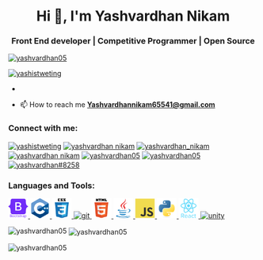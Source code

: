 <h1 align="center">Hi 👋, I'm Yashvardhan Nikam</h1>
<h3 align="center">Front End developer | Competitive Programmer | Open Source</h3>


<p align="left"> <a href="https://github.com/ryo-ma/github-profile-trophy"><img src="https://github-profile-trophy.vercel.app/?username=yashvardhan05" alt="yashvardhan05" /></a> </p>

<p align="left"> <a href="https://twitter.com/yashistweting" target="blank"><img src="https://img.shields.io/twitter/follow/yashistweting?logo=twitter&style=for-the-badge" alt="yashistweting" /></a> </p>

- 

- 📫 How to reach me **Yashvardhannikam65541@gmail.com**

<h3 align="left">Connect with me:</h3>
<p align="left">
<a href="https://twitter.com/yashistweting" target="blank"><img align="center" src="https://raw.githubusercontent.com/rahuldkjain/github-profile-readme-generator/master/src/images/icons/Social/twitter.svg" alt="yashistweting" height="30" width="40" /></a>
<a href="https://linkedin.com/in/yashvardhan nikam" target="blank"><img align="center" src="https://raw.githubusercontent.com/rahuldkjain/github-profile-readme-generator/master/src/images/icons/Social/linked-in-alt.svg" alt="yashvardhan nikam" height="30" width="40" /></a>
<a href="https://instagram.com/yashvardhan_nikam" target="blank"><img align="center" src="https://raw.githubusercontent.com/rahuldkjain/github-profile-readme-generator/master/src/images/icons/Social/instagram.svg" alt="yashvardhan_nikam" height="30" width="40" /></a>
<a href="https://www.youtube.com/c/yashvardhan nikam" target="blank"><img align="center" src="https://raw.githubusercontent.com/rahuldkjain/github-profile-readme-generator/master/src/images/icons/Social/youtube.svg" alt="yashvardhan nikam" height="30" width="40" /></a>
<a href="https://www.codechef.com/users/yashvardhan05" target="blank"><img align="center" src="https://cdn.jsdelivr.net/npm/simple-icons@3.1.0/icons/codechef.svg" alt="yashvardhan05" height="30" width="40" /></a>
<a href="https://codeforces.com/profile/yashvardhan05" target="blank"><img align="center" src="https://cdn.jsdelivr.net/npm/simple-icons@3.0.1/icons/codeforces.svg" alt="yashvardhan05" height="30" width="40" /></a>
<a href="https://discord.gg/yashvardhan#8258" target="blank"><img align="center" src="https://raw.githubusercontent.com/rahuldkjain/github-profile-readme-generator/master/src/images/icons/Social/discord.svg" alt="yashvardhan#8258" height="30" width="40" /></a>
</p>

<h3 align="left">Languages and Tools:</h3>
<p align="left"> <a href="https://getbootstrap.com" target="_blank"> <img src="https://raw.githubusercontent.com/devicons/devicon/master/icons/bootstrap/bootstrap-plain-wordmark.svg" alt="bootstrap" width="40" height="40"/> </a> <a href="https://www.w3schools.com/cpp/" target="_blank"> <img src="https://raw.githubusercontent.com/devicons/devicon/master/icons/cplusplus/cplusplus-original.svg" alt="cplusplus" width="40" height="40"/> </a> <a href="https://www.w3schools.com/css/" target="_blank"> <img src="https://raw.githubusercontent.com/devicons/devicon/master/icons/css3/css3-original-wordmark.svg" alt="css3" width="40" height="40"/> </a> <a href="https://git-scm.com/" target="_blank"> <img src="https://www.vectorlogo.zone/logos/git-scm/git-scm-icon.svg" alt="git" width="40" height="40"/> </a> <a href="https://www.w3.org/html/" target="_blank"> <img src="https://raw.githubusercontent.com/devicons/devicon/master/icons/html5/html5-original-wordmark.svg" alt="html5" width="40" height="40"/> </a> <a href="https://www.java.com" target="_blank"> <img src="https://raw.githubusercontent.com/devicons/devicon/master/icons/java/java-original.svg" alt="java" width="40" height="40"/> </a> <a href="https://developer.mozilla.org/en-US/docs/Web/JavaScript" target="_blank"> <img src="https://raw.githubusercontent.com/devicons/devicon/master/icons/javascript/javascript-original.svg" alt="javascript" width="40" height="40"/> </a> <a href="https://www.python.org" target="_blank"> <img src="https://raw.githubusercontent.com/devicons/devicon/master/icons/python/python-original.svg" alt="python" width="40" height="40"/> </a> <a href="https://reactjs.org/" target="_blank"> <img src="https://raw.githubusercontent.com/devicons/devicon/master/icons/react/react-original-wordmark.svg" alt="react" width="40" height="40"/> </a> <a href="https://unity.com/" target="_blank"> <img src="https://www.vectorlogo.zone/logos/unity3d/unity3d-icon.svg" alt="unity" width="40" height="40"/> </a> </p>

<p><img align="left" src="https://github-readme-stats.vercel.app/api/top-langs?username=yashvardhan05&show_icons=true&locale=en&layout=compact" alt="yashvardhan05" /></p>

<p>&nbsp;<img align="center" src="https://github-readme-stats.vercel.app/api?username=yashvardhan05&show_icons=true&locale=en" alt="yashvardhan05" /></p>

<p><img align="center" src="https://github-readme-streak-stats.herokuapp.com/?user=yashvardhan05&" alt="yashvardhan05" /></p>
